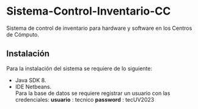 # Sistema-Control-Inventario-CC
Sistema de control de inventario para hardware y software en los Centros de Cómputo.

## Instalación
Para la instalación del sistema se requiere de lo siguiente:
- Java SDK 8.
- IDE Netbeans.\
Para la base de datos se requiere registrar un usuario con las credenciales:
**usuario** : tecnico
**password** : tecUV2023 
